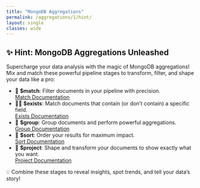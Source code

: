 ```yaml
---
title: "MongoDB Aggregations"
permalink: /aggregations/1/hint/
layout: single
classes: wide
---
```


## ✨ Hint: MongoDB Aggregations Unleashed

Supercharge your data analysis with the magic of MongoDB aggregations!  
Mix and match these powerful pipeline stages to transform, filter, and shape your data like a pro:

- 🔎 **$match**: Filter documents in your pipeline with precision.  
  [Match Documentation](https://www.mongodb.com/docs/manual/reference/operator/aggregation/match/)
- 🕵️‍♂️ **$exists**: Match documents that contain (or don’t contain) a specific field.  
  [Exists Documentation](https://www.mongodb.com/docs/manual/reference/operator/query/exists/)
- 🧮 **$group**: Group documents and perform powerful aggregations.  
  [Group Documentation](https://www.mongodb.com/docs/manual/reference/operator/aggregation/group/)
- 🏅 **$sort**: Order your results for maximum impact.  
  [Sort Documentation](https://www.mongodb.com/docs/manual/reference/operator/aggregation/sort/)
- 🎨 **$project**: Shape and transform your documents to show exactly what you want.  
  [Project Documentation](https://www.mongodb.com/docs/manual/reference/operator/aggregation/project/)

💡 Combine these stages to reveal insights, spot trends, and tell your data’s story!

